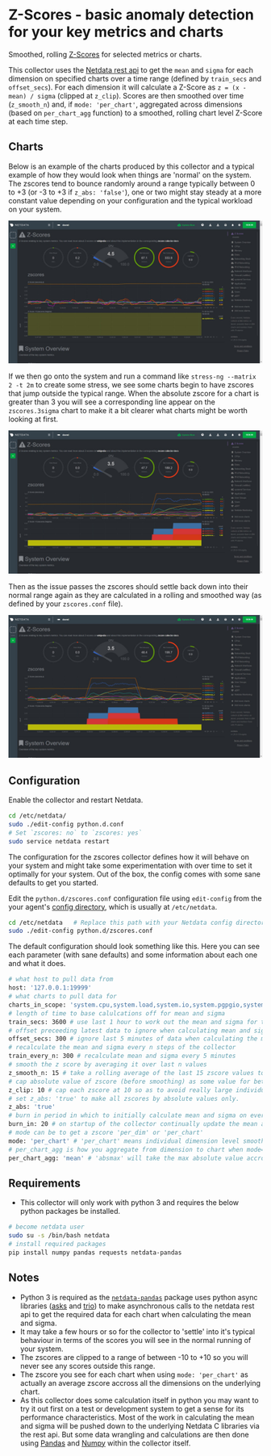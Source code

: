 <!--
---
title: "zscores"
custom_edit_url: https://github.com/netdata/netdata/edit/master/collectors/python.d.plugin/zscores/README.md
---
-->

# Z-Scores - basic anomaly detection for your key metrics and charts

Smoothed, rolling [Z-Scores](https://en.wikipedia.org/wiki/Standard_score) for selected metrics or charts. 

This collector uses the [Netdata rest api](https://learn.netdata.cloud/docs/agent/web/api) to get the `mean` and `sigma` for each dimension on specified charts over a time range (defined by `train_secs` and `offset_secs`). For each dimension it will calculate a Z-Score as `z = (x - mean) / sigma` (clipped at `z_clip`). Scores are then smoothed over time (`z_smooth_n`) and, if `mode: 'per_chart'`, aggregated across dimensions (based on `per_chart_agg` function) to a smoothed, rolling chart level Z-Score at each time step.

## Charts

Below is an example of the charts produced by this collector and a typical example of how they would look when things are 'normal' on the system. The zscores tend to bounce randomly around a range typically between 0 to +3 (or -3 to +3 if `z_abs: 'false'`), one or two might stay steady at a more constant value depending on your configuration and the typical workload on your system. 

![alt text](https://github.com/andrewm4894/random/blob/master/images/netdata/netdata-zscores-collector-normal.jpg)

If we then go onto the system and run a command like `stress-ng --matrix 2 -t 2m` to create some stress, we see some charts begin to have zscores that jump outside the typical range. When the absolute zscore for a chart is greater than 3 you will see a corresponding line appear on the `zscores.3sigma` chart to make it a bit clearer what charts might be worth looking at first.

![alt text](https://github.com/andrewm4894/random/blob/master/images/netdata/netdata-zscores-collector-abnormal.jpg)

Then as the issue passes the zscores should settle back down into their normal range again as they are calculated in a rolling and smoothed way (as defined by your `zscores.conf` file). 

![alt text](https://github.com/andrewm4894/random/blob/master/images/netdata/netdata-zscores-collector-normal-again.jpg)

## Configuration

Enable the collector and restart Netdata.

```bash
cd /etc/netdata/
sudo ./edit-config python.d.conf
# Set `zscores: no` to `zscores: yes`
sudo service netdata restart
```

The configuration for the zscores collector defines how it will behave on your system and might take some experimentation with over time to set it optimally for your system. Out of the box, the config comes with some sane defaults to get you started. 

Edit the `python.d/zscores.conf` configuration file using `edit-config` from the your agent's [config
directory](https://learn.netdata.cloud/guides/step-by-step/step-04#find-your-netdataconf-file), which is usually at `/etc/netdata`.

```bash
cd /etc/netdata   # Replace this path with your Netdata config directory, if different
sudo ./edit-config python.d/zscores.conf
```

The default configuration should look something like this. Here you can see each parameter (with sane defaults) and some information about each one and what it does.

```bash
# what host to pull data from
host: '127.0.0.1:19999'
# what charts to pull data for
charts_in_scope: 'system.cpu,system.load,system.io,system.pgpgio,system.ram,system.net,system.ip,system.ipv6,system.processes,system.ctxt,system.idlejitter,system.intr,system.softirqs,system.softnet_stat'
# length of time to base calulcations off for mean and sigma
train_secs: 3600 # use last 1 hour to work out the mean and sigma for the zscore
# offset preceeding latest data to ignore when calculating mean and sigma
offset_secs: 300 # ignore last 5 minutes of data when calculating the mean and sigma
# recalculate the mean and sigma every n steps of the collector
train_every_n: 300 # recalculate mean and sigma every 5 minutes
# smooth the z score by averaging it over last n values
z_smooth_n: 15 # take a rolling average of the last 15 zscore values to reduce sensitivity to temporary 'spikes'
# cap absolute value of zscore (before smoothing) as some value for better stability
z_clip: 10 # cap each zscore at 10 so as to avoid really large individual zscores swamping any rolling average
# set z_abs: 'true' to make all zscores by absolute values only.
z_abs: 'true'
# burn in period in which to initially calculate mean and sigma on every step
burn_in: 20 # on startup of the collector continually update the mean and sigma incase any gaps or inital calculations fail to return
# mode can be to get a zscore 'per_dim' or 'per_chart'
mode: 'per_chart' # 'per_chart' means individual dimension level smoothed zscores will be averaged again to one zscore per chart per time step
# per_chart_agg is how you aggregate from dimension to chart when mode='per_chart'
per_chart_agg: 'mean' # 'absmax' will take the max absolute value accross all dimensions but will maintain the sign. 'mean' will just average.
```

## Requirements

- This collector will only work with python 3 and requires the below python packages be installed.

```bash
# become netdata user
sudo su -s /bin/bash netdata
# install required packages
pip install numpy pandas requests netdata-pandas
```

## Notes

- Python 3 is required as the [`netdata-pandas`](https://github.com/netdata/netdata-pandas) package uses python async libraries ([asks](https://pypi.org/project/asks/) and [trio](https://pypi.org/project/trio/)) to make asynchronous calls to the netdata rest api to get the required data for each chart when calculating the mean and sigma.
- It may take a few hours or so for the collector to 'settle' into it's typical behaviour in terms of the scores you will see in the normal running of your system.
- The zscores are clipped to a range of between -10 to +10 so you will never see any scores outside this range. 
- The zscore you see for each chart when using `mode: 'per_chart'` as actually an average zscore accross all the dimensions on the underlying chart.
- As this collector does some calculation itself in python you may want to try it out first on a test or development system to get a sense for its performance characteristics. Most of the work in calculating the mean and sigma will be pushed down to the underlying Netdata C libraries via the rest api. But some data wrangling and calculations are then done using [Pandas](https://pandas.pydata.org/) and [Numpy](https://numpy.org/) within the collector itself.      